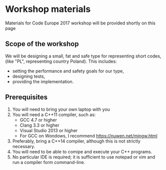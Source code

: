 # Workshop materials
Materials for Code Europe 2017 workshop will be provided shortly on this page

## Scope of the workshop
We will be designing a small, fat and safe type for representing short codes, (like "PL", representing country Poland). This includes:
* setting the performance and safety goals for our type,
* designing tests,
* providing the implementation.

## Prerequisites
1. You will need to bring your own laptop with you
2. You will need a C++11 compiler, such as:
   * GCC 4.7 or higher
   * Clang 3.3 or higher
   * Visual Studio 2013 or higher
   * For GCC on Wondows, I recommend https://nuwen.net/mingw.html
3. Preferably, bring a C++14 compiler, although this is not strictly necessary.
4. You will need to be able to comipe and execute your C++ programs.
5. No particular IDE is required; it is sufficient to use notepad or vim and run a compiler form command-line.

